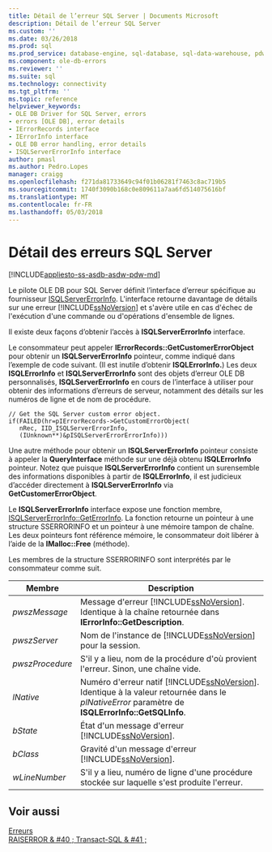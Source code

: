 ```yaml
---
title: Détail de l’erreur SQL Server | Documents Microsoft
description: Détail de l’erreur SQL Server
ms.custom: ''
ms.date: 03/26/2018
ms.prod: sql
ms.prod_service: database-engine, sql-database, sql-data-warehouse, pdw
ms.component: ole-db-errors
ms.reviewer: ''
ms.suite: sql
ms.technology: connectivity
ms.tgt_pltfrm: ''
ms.topic: reference
helpviewer_keywords:
- OLE DB Driver for SQL Server, errors
- errors [OLE DB], error details
- IErrorRecords interface
- IErrorInfo interface
- OLE DB error handling, error details
- ISQLServerErrorInfo interface
author: pmasl
ms.author: Pedro.Lopes
manager: craigg
ms.openlocfilehash: f271da81733649c94f01b06281f7463c8ac719b5
ms.sourcegitcommit: 1740f3090b168c0e809611a7aa6fd514075616bf
ms.translationtype: MT
ms.contentlocale: fr-FR
ms.lasthandoff: 05/03/2018
---
```

# <a name="sql-server-error-detail"></a>Détail des erreurs SQL Server
[!INCLUDE[appliesto-ss-asdb-asdw-pdw-md](../../../includes/appliesto-ss-asdb-asdw-pdw-md.md)]

  Le pilote OLE DB pour SQL Server définit l’interface d’erreur spécifique au fournisseur [ISQLServerErrorInfo](http://msdn.microsoft.com/library/a8323b5c-686a-4235-a8d2-bda43617b3a1). L'interface retourne davantage de détails sur une erreur [!INCLUDE[ssNoVersion](../../../includes/ssnoversion-md.md)] et s'avère utile en cas d'échec de l'exécution d'une commande ou d'opérations d'ensemble de lignes.  
  
 Il existe deux façons d’obtenir l’accès à **ISQLServerErrorInfo** interface.  
  
 Le consommateur peut appeler **IErrorRecords::GetCustomerErrorObject** pour obtenir un **ISQLServerErrorInfo** pointeur, comme indiqué dans l’exemple de code suivant. (Il est inutile d’obtenir **ISQLErrorInfo.**) Les deux **ISQLErrorInfo** et **ISQLServerErrorInfo** sont des objets d’erreur OLE DB personnalisés, **ISQLServerErrorInfo** en cours de l’interface à utiliser pour obtenir des informations d’erreurs de serveur, notamment des détails sur les numéros de ligne et de nom de procédure.  
  
```  
// Get the SQL Server custom error object.  
if(FAILED(hr=pIErrorRecords->GetCustomErrorObject(  
   nRec, IID_ISQLServerErrorInfo,  
   (IUnknown**)&pISQLServerErrorErrorInfo)))  
```  
  
 Une autre méthode pour obtenir un **ISQLServerErrorInfo** pointeur consiste à appeler la **QueryInterface** méthode sur une déjà obtenu **ISQLErrorInfo** pointeur. Notez que puisque **ISQLServerErrorInfo** contient un surensemble des informations disponibles à partir de **ISQLErrorInfo**, il est judicieux d’accéder directement à **ISQLServerErrorInfo** via **GetCustomerErrorObject**.  
  
 Le **ISQLServerErrorInfo** interface expose une fonction membre, [ISQLServerErrorInfo::GetErrorInfo](../../oledb/ole-db-interfaces/isqlservererrorinfo-geterrorinfo-ole-db.md). La fonction retourne un pointeur à une structure SSERRORINFO et un pointeur à une mémoire tampon de chaîne. Les deux pointeurs font référence mémoire, le consommateur doit libérer à l’aide de la **IMalloc::Free** (méthode).  
  
 Les membres de la structure SSERRORINFO sont interprétés par le consommateur comme suit.  
  
|Membre| Description|  
|------------|-----------------|  
|*pwszMessage*|Message d'erreur [!INCLUDE[ssNoVersion](../../../includes/ssnoversion-md.md)]. Identique à la chaîne retournée dans **IErrorInfo::GetDescription**.|  
|*pwszServer*|Nom de l'instance de [!INCLUDE[ssNoVersion](../../../includes/ssnoversion-md.md)] pour la session.|  
|*pwszProcedure*|S'il y a lieu, nom de la procédure d'où provient l'erreur. Sinon, une chaîne vide.|  
|*lNative*|Numéro d'erreur natif [!INCLUDE[ssNoVersion](../../../includes/ssnoversion-md.md)]. Identique à la valeur retournée dans le *plNativeError* paramètre de **ISQLErrorInfo::GetSQLInfo**.|  
|*bState*|État d'un message d'erreur [!INCLUDE[ssNoVersion](../../../includes/ssnoversion-md.md)].|  
|*bClass*|Gravité d'un message d'erreur [!INCLUDE[ssNoVersion](../../../includes/ssnoversion-md.md)].|  
|*wLineNumber*|S'il y a lieu, numéro de ligne d'une procédure stockée sur laquelle s'est produite l'erreur.|  
  
## <a name="see-also"></a>Voir aussi  
 [Erreurs](../../oledb/ole-db-errors/errors.md)   
 [RAISERROR & #40 ; Transact-SQL & #41 ;](../../../t-sql/language-elements/raiserror-transact-sql.md)  
  
  
